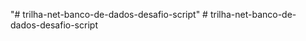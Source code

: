 "# trilha-net-banco-de-dados-desafio-script" 
#   t r i l h a - n e t - b a n c o - d e - d a d o s - d e s a f i o - s c r i p t  
 
